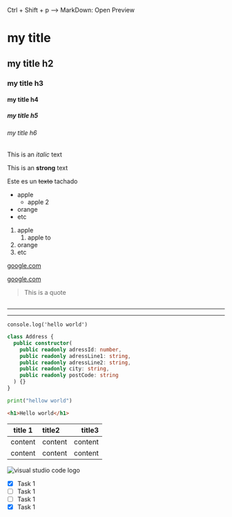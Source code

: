Ctrl + Shift + p
--> MarkDown: Open Preview

<!-- Headings -->

# my title

## my title h2

### my title h3

#### my title h4

##### my title h5

###### my title h6

<!-- italic -->

This is an _italic_ text

<!-- strong -->

This is an **strong** text

<!-- strikethrough -->

Este es un ~~texto~~ tachado

<!-- UL -->

- apple
  - apple 2
- orange
- etc

1. apple
   1. apple to
2. orange
3. etc

<!-- links -->

[google.com](https://www.google.com)

[google.com](https://www.google.com "Custom Title")

<!-- quote -->

> This is a quote

## <!-- hr -->

---

---

`console.log('hello world')`

```typescript
class Address {
  public constructor(
    public readonly adressId: number,
    public readonly adressLine1: string,
    public readonly adressLine2: string,
    public readonly city: string,
    public readonly postCode: string
  ) {}
}
```

```python
print("hellow world")
```

```html
<h1>Hello world</h1>
```

| title 1 | title2  |  title3 |
| ------- | :------ | ------: |
| content | content | content |
| content | content | content |

![visual studio code logo](https://icons.iconarchive.com/icons/papirus-team/papirus-apps/256/visual-studio-code-icon.png "vscode logo")

<!-- GITHUB MARKDOWN -->

- [x] Task 1
- [ ] Task 1
- [ ] Task 1
- [x] Task 1
